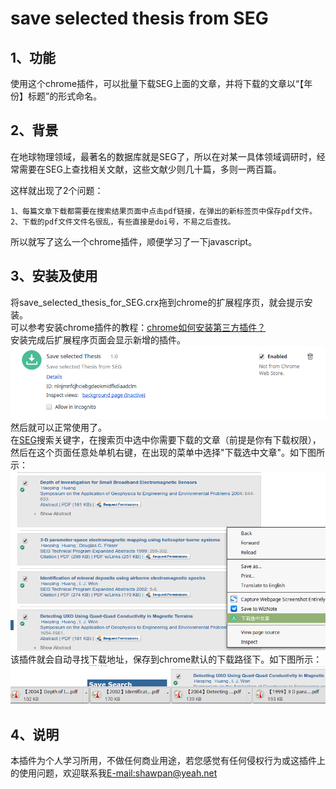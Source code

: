 save selected thesis from SEG
===

1、功能
-----
使用这个chrome插件，可以批量下载SEG上面的文章，并将下载的文章以“【年份】标题”的形式命名。

2、背景
------

在地球物理领域，最著名的数据库就是SEG了，所以在对某一具体领域调研时，经常需要在SEG上查找相关文献，这些文献少则几十篇，多则一两百篇。<br>

这样就出现了2个问题：
        
    1、每篇文章下载都需要在搜索结果页面中点击pdf链接，在弹出的新标签页中保存pdf文件。
    2、下载的pdf文件文件名很乱，有些直接是doi号，不易之后查找。
        
所以就写了这么一个chrome插件，顺便学习了一下javascript。

3、安装及使用
------
将save_selected_thesis_for_SEG.crx拖到chrome的扩展程序页，就会提示安装。<br>
可以参考安装chrome插件的教程：[chrome如何安装第三方插件？](http://jingyan.baidu.com/article/c1465413596be80bfcfc4cfa.html)<br>
安装完成后扩展程序页面会显示新增的插件。
![](./pictures/001.png)<br>
然后就可以正常使用了。<br>
在[SEG](http://library.seg.org)搜索关键字，在搜索页中选中你需要下载的文章（前提是你有下载权限），然后在这个页面任意处单机右键，在出现的菜单中选择"下载选中文章"。如下图所示：
![](./pictures/002.png)<br>
该插件就会自动寻找下载地址，保存到chrome默认的下载路径下。如下图所示：
![](./pictures/003.png)<br>

4、说明
------
本插件为个人学习所用，不做任何商业用途，若您感觉有任何侵权行为或这插件上的使用问题，欢迎联系我<E-mail:shawpan@yeah.net>